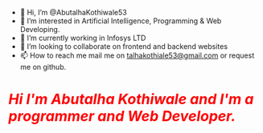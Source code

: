 - 👋 Hi, I’m @AbutalhaKothiwale53
- 👀 I’m interested in Artificial Intelligence, Programming & Web Developing. 
- 🌱 I’m currently working in Infosys LTD
- 💞️ I’m looking to collaborate on frontend and backend websites
- 📫 How to reach me mail me on talhakothiale53@gmail.com or request me on github.

<!---
AbutalhaKothiwale53/AbutalhaKothiwale53 is a ✨ special ✨ repository because its `README.md` (this file) appears on your GitHub profile.
You can click the Preview link to take a look at your changes.
--->
<html>
<body>
<h1 style="color:red;"><i>
Hi I'm Abutalha Kothiwale and I'm a programmer and Web Developer.
</i></h1>
</body>
</html>
